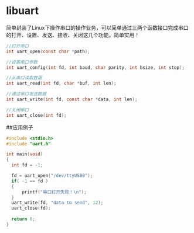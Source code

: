 # libuart

简单封装了Linux下操作串口的操作业务，可以简单通过三两个函数接口完成串口的打开、设置、发送、接收、关闭这几个功能。简单实用！
```c
//打开串口
int uart_open(const char *path);

//设置串口参数
int uart_config(int fd, int baud, char parity, int bsize, int stop);

//从串口读取数据
int uart_read(int fd, char *buf, int len);

//通过串口发送数据
int uart_write(int fd, const char *data, int len);

//关闭串口
int uart_close(int fd);
```
##应用例子
```c
#include <stdio.h>
#include "uart.h"

int main(void)
{
  int fd = -1;

  fd = uart_open("/dev/ttyUSB0");
  if( -1 == fd )
  {
      printf("串口打开失败！\n");
  }
  uart_write(fd, "data to send", 12);
  uart_close(fd);
  
  return 0;
}
```
